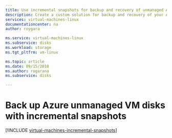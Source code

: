 ```yaml
---
title: Use incremental snapshots for backup and recovery of unmanaged Azure Linux VM disks 
description: Create a custom solution for backup and recovery of your Azure Linux virtual machine disks using incremental snapshots.
services: virtual-machines-linux
documentationcenter: na
author: roygara

ms.service: virtual-machines-linux
ms.subservice: disks
ms.workload: storage
ms.tgt_pltfrm: vm-linux

ms.topic: article
ms.date: 09/15/2018
ms.author: rogarana
ms.subservice: disks

---
```

# Back up Azure unmanaged VM disks with incremental snapshots
[!INCLUDE [virtual-machines-incremental-snapshots](../../../includes/virtual-machines-incremental-snapshots.md)]
